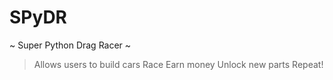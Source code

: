 # SPyDR
~ Super Python Drag Racer ~
> Allows users to build cars
> Race
> Earn money
> Unlock new parts
> Repeat!
